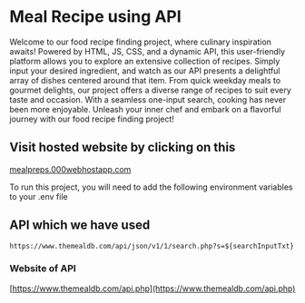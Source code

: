 # Meal Recipe using API
Welcome to our food recipe finding project, where culinary inspiration awaits! Powered by HTML, JS, CSS, and a dynamic API, this user-friendly platform allows you to explore an extensive collection of recipes. Simply input your desired ingredient, and watch as our API presents a delightful array of dishes centered around that item. From quick weekday meals to gourmet delights, our project offers a diverse range of recipes to suit every taste and occasion. With a seamless one-input search, cooking has never been more enjoyable. Unleash your inner chef and embark on a flavorful journey with our food recipe finding project!


## Visit hosted website by clicking on this 
[mealpreps.000webhostapp.com](https://mealpreps.000webhostapp.com/)

To run this project, you will need to add the following environment variables to your .env file

## API which we have used 
`https://www.themealdb.com/api/json/v1/1/search.php?s=${searchInputTxt}`

### Website of API


[https://www.themealdb.com/api.php](https://www.themealdb.com/api.php)



